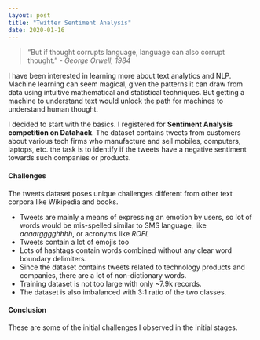 ```yaml
---
layout: post
title: "Twitter Sentiment Analysis"
date: 2020-01-16
---
```


> “But if thought corrupts language, language can also corrupt thought.”
>   *- George Orwell, 1984*

I have been interested in learning more about text analytics and NLP. Machine learning can seem magical, given the patterns it can draw from data using intuitive mathematical and statistical techniques. But getting a machine 
to understand text would unlock the path for machines to understand human thought.

I decided to start with the basics. I registered for **Sentiment Analysis competition on Datahack**.
The dataset contains tweets from customers about various tech firms who manufacture and sell mobiles, computers, 
laptops, etc. the task is to identify if the tweets have a negative sentiment towards such companies or products.

#### Challenges
The tweets dataset poses unique challenges different from other text corpora like Wikipedia and books. 
* Tweets are mainly a means of expressing an emotion by users, so lot of words would be mis-spelled similar to SMS 
language, like *aaaargggghhhh*, or acronyms like *ROFL*
* Tweets contain a lot of emojis too
* Lots of hashtags contain words combined without any clear word boundary delimiters.
* Since the dataset contains tweets related to technology products and companies, there are a lot of non-dictionary 
words.
* Training dataset is not too large with only ~7.9k records.
* The dataset is also imbalanced with 3:1 ratio of the two classes.

#### Conclusion
These are some of the initial challenges I observed in the initial stages.
